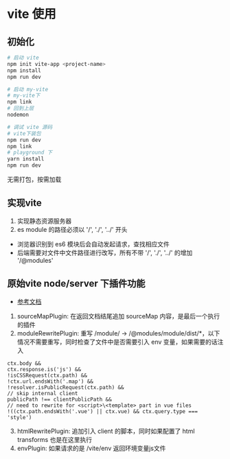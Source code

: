 # vite 使用

## 初始化

```bash
# 启动 vite
npm init vite-app <project-name>
npm install
npm run dev

# 启动 my-vite
# my-vite下
npm link
# 回到上层
nodemon

# 调试 vite 源码
# vite下装包
npm run dev
npm link
# playground 下
yarn install
npm run dev
```

无需打包，按需加载

## 实现vite

1. 实现静态资源服务器
2. es module 的路径必须以 '/', './', '../' 开头

- 浏览器识别到 es6 模块后会自动发起请求，查找相应文件
- 后端需要对文件中文件路径进行改写，所有不带 '/', './', '../' 的增加 '/@modules'


## 原始vite node/server 下插件功能

- [参考文档](https://zhuanlan.zhihu.com/p/161950643)

1. sourceMapPlugin: 在返回文档结尾追加 sourceMap 内容，是最后一个执行的插件
2. moduleRewritePlugin: 重写 /module/ -> /@modules/module/dist/*，以下情况不需要重写，同时检查了文件中是否需要引入 env 变量，如果需要的话注入
```
ctx.body &&
ctx.response.is('js') &&
!isCSSRequest(ctx.path) &&
!ctx.url.endsWith('.map') &&
!resolver.isPublicRequest(ctx.path) &&
// skip internal client
publicPath !== clientPublicPath &&
// need to rewrite for <script>\<template> part in vue files
!((ctx.path.endsWith('.vue') || ctx.vue) && ctx.query.type === 'style')
```
3. htmlRewritePlugin: 追加引入 client 的脚本，同时如果配置了 html transforms 也是在这里执行
4. envPlugin: 如果请求的是 /vite/env 返回环境变量js文件
